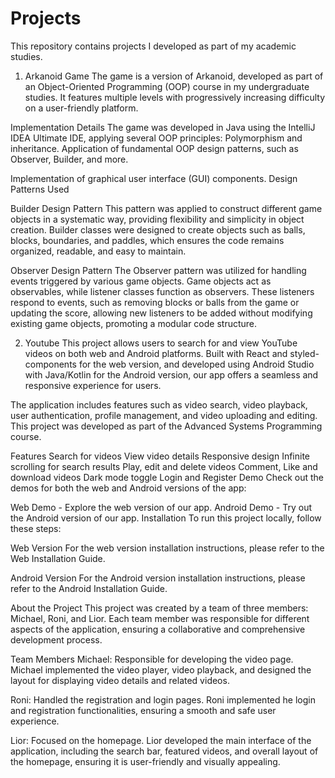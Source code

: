 # Projects
This repository contains projects I developed as part of my academic studies.

1) Arkanoid Game
The game is a version of Arkanoid, developed as part of an Object-Oriented Programming (OOP) course in my undergraduate studies. It features multiple levels with progressively increasing difficulty on a user-friendly platform.

Implementation Details
The game was developed in Java using the IntelliJ IDEA Ultimate IDE, applying several OOP principles:
Polymorphism and inheritance.
Application of fundamental OOP design patterns, such as Observer, Builder, and more.

Implementation of graphical user interface (GUI) components.
Design Patterns Used

Builder Design Pattern
This pattern was applied to construct different game objects in a systematic way, providing flexibility and simplicity in object creation. Builder classes were designed to create objects such as balls, blocks, boundaries, and paddles, which ensures the code remains organized, readable, and easy to maintain.

Observer Design Pattern
The Observer pattern was utilized for handling events triggered by various game objects. Game objects act as observables, while listener classes function as observers. These listeners respond to events, such as removing blocks or balls from the game or updating the score, allowing new listeners to be added without modifying existing game objects, promoting a modular code structure.



2) Youtube 
This project allows users to search for and view YouTube videos on both web and Android platforms. Built with React and styled-components for the web version, and developed using Android Studio with Java/Kotlin for the Android version, our app offers a seamless and responsive experience for users.

The application includes features such as video search, video playback, user authentication, profile management, and video uploading and editing. This project was developed as part of the Advanced Systems Programming course.

Features
Search for videos
View video details
Responsive design
Infinite scrolling for search results
Play, edit and delete videos
Comment, Like and download videos
Dark mode toggle
Login and Register
Demo
Check out the demos for both the web and Android versions of the app:

Web Demo - Explore the web version of our app.
Android Demo - Try out the Android version of our app.
Installation
To run this project locally, follow these steps:

Web Version
For the web version installation instructions, please refer to the Web Installation Guide.

Android Version
For the Android version installation instructions, please refer to the Android Installation Guide.

About the Project
This project was created by a team of three members: Michael, Roni, and Lior. Each team member was responsible for different aspects of the application, ensuring a collaborative and comprehensive development process.

Team Members
Michael: Responsible for developing the video page. Michael implemented the video player, video playback, and designed the layout for displaying video details and related videos.

Roni: Handled the registration and login pages. Roni implemented he login and registration functionalities, ensuring a smooth and safe user experience.

Lior: Focused on the homepage. Lior developed the main interface of the application, including the search bar, featured videos, and overall layout of the homepage, ensuring it is user-friendly and visually appealing.
